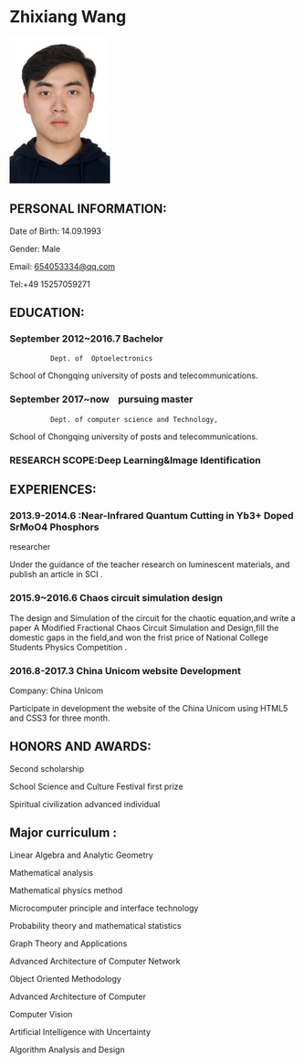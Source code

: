# Zhixiang Wang 

![](./缩小后护照照片.jpg )

## PERSONAL INFORMATION:

Date of Birth: 14.09.1993

Gender: Male

Email: 654053334@qq.com

Tel:+49 15257059271


## EDUCATION:

### September 2012~2016.7   Bachelor
              Dept. of  Optoelectronics
School of  Chongqing university of posts and telecommunications. 

### September 2017~now    pursuing master 
              Dept. of computer science and Technology,
School of  Chongqing university of posts and telecommunications. 

###  RESEARCH SCOPE:Deep Learning&Image Identification

## EXPERIENCES:

### 2013.9-2014.6 :Near-Infrared Quantum Cutting in Yb3+ Doped SrMoO4 Phosphors 

researcher

Under the guidance of the teacher research on luminescent materials, and publish an article  in SCI .

### 2015.9~2016.6 Chaos circuit simulation design

The design and Simulation of the circuit for the chaotic equation,and write a paper A Modified Fractional Chaos Circuit Simulation and Design,fill the domestic gaps in the field,and won the frist price of  National College Students Physics Competition .

### 2016.8-2017.3 China Unicom website Development

Company: China Unicom 

Participate in development the website of the China Unicom using HTML5 and CSS3 for three month. 

## HONORS AND AWARDS:

Second scholarship

School Science and Culture Festival first prize

Spiritual civilization advanced individual



## Major curriculum :
Linear Algebra and Analytic Geometry

Mathematical analysis

Mathematical physics method

Microcomputer principle and interface technology

Probability theory and mathematical statistics

Graph Theory and Applications

Advanced Architecture of Computer Network

Object Oriented Methodology

Advanced Architecture of Computer

Computer Vision

Artificial Intelligence with Uncertainty

Algorithm Analysis and Design

